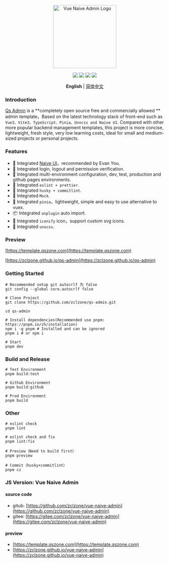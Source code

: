 <p align="center">
  <a href="https://github.com/zclzone/qs-admin">
    <img alt="Vue Naive Admin Logo" width="200" src="https://assets.qszone.com/images/logo_qs.svg">
  </a>
</p>
<p align="center">
  <a href="https://github.com/zclzone/qs-admin/actions"><img allt="checks" src="https://badgen.net/github/checks/zclzone/qs-admin"/></a>
  <a href="https://github.com/zclzone/qs-admin"><img allt="stars" src="https://badgen.net/github/stars/zclzone/qs-admin"/></a>
  <a href="https://github.com/zclzone/qs-admin"><img allt="forks" src="https://badgen.net/github/forks/zclzone/qs-admin"/></a>
  <a href="./LICENSE"><img allt="MIT License" src="https://badgen.net/github/license/zclzone/qs-admin"/></a>
</p>

<p align='center'>
  <b>English</b> | 
  <a href="https://github.com/zclzone/qs-admin/blob/main/README.zh-CN.md">简体中文</a>
</p>

### Introduction

[Qs Admin](https://github.com/zclzone/qs-admin) is a **completely open source free and commercially allowed ** admin template，Based on the latest technology stack of front-end such as `Vue3、Vite3、TypeScript、Pinia、Unocss and Naive UI`. Compared with other more popular backend management templates, this project is more concise, lightweight, fresh style, very low learning costs, ideal for small and medium-sized projects or personal projects.

### Features

- 🍒 Integrated [Naive UI](https://www.naiveui.com)，recommended by Evan You.
- 🍑 Integrated login, logout and permission verification.
- 🍐 Integrated multi-environment configuration, dev, test, production and github pages environments.
- 🍎 Integrated `eslint + prettier`.
- 🍌 Integrated `husky + commitlint`.
- 🍉 Integrated `Mock`.
- 🍍 Integrated `pinia`，lightweight, simple and easy to use alternative to vuex.
- 📦 Integrated `unplugin` auto import.
- 🤹 Integrated `iconify` icon，support custom svg icons.
- 🍇 Integrated `unocss`.

### Preview

[https://template.qszone.com](https://template.qszone.com)

[https://zclzone.github.io/qs-admin](https://zclzone.github.io/qs-admin)


### Getting Started

```shell
# Recommended setup git autocrlf 为 false
git config --global core.autocrlf false

# Clone Project
git clone https://github.com/zclzone/qs-admin.git

cd qs-admin

# Install dependencies(Recommended use pnpm: https://pnpm.io/zh/installation)
npm i -g pnpm # Installed and can be ignored
pnpm i # or npm i

# Start
pnpm dev
```

### Build and Release

```shell
# Test Environment
pnpm build:test

# Github Environment
pnpm build:github

# Prod Environment
pnpm build
```

### Other

```shell
# eslint check
pnpm lint

# eslint check and fix
pnpm lint:fix

# Preview（Need to build first）
pnpm preview

# Commit（husky+commitlint）
pnpm cz
```

### 
### JS Version: Vue Naive Admin

#### source code

- gitub: [https://github.com/zclzone/vue-naive-admin](https://github.com/zclzone/vue-naive-admin)
- gitee: [https://gitee.com/zclzone/vue-naive-admin](https://gitee.com/zclzone/vue-naive-admin)

#### preview

- [https://template.qszone.com](https://template.qszone.com)
- [https://zclzone.github.io/vue-naive-admin](https://zclzone.github.io/vue-naive-admin)


